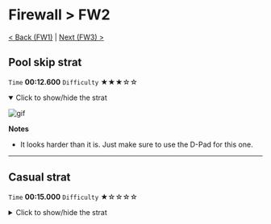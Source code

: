# Firewall > FW2

[< Back (FW1)](https://github.com/Doublevil/scbspeedrun/blob/main/levels/FW/FW1.md) | [Next (FW3) >](https://github.com/Doublevil/scbspeedrun/blob/main/levels/FW/FW3.md)

## Pool skip strat

`Time` **00:12.600** `Difficulty` ★★★☆☆
<details open>
  <summary>Click to show/hide the strat</summary>

  ![gif](https://github.com/Doublevil/scbspeedrun/blob/main/media/levels/FW/FW2_PoolSkip.webp)

  **Notes**
  - It looks harder than it is. Just make sure to use the D-Pad for this one.
</details>

---
## Casual strat

`Time` **00:15.000** `Difficulty` ★☆☆☆☆
<details>
  <summary>Click to show/hide the strat</summary>

  ![gif](https://github.com/Doublevil/scbspeedrun/blob/main/media/levels/FW/FW2_CasualStrat.webp)
</details>
